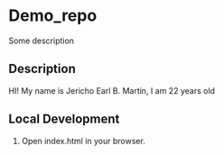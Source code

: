# Demo_repo
Some description

## Description
HI! My name is Jericho Earl B. Martin, I am 22 years old

## Local Development

1. Open index.html in your browser.
